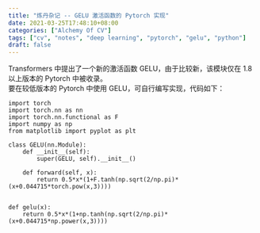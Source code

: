 ```yaml
---
title: "炼丹杂记 -- GELU 激活函数的 Pytorch 实现"
date: 2021-03-25T17:48:10+08:00
categories: ["Alchemy Of CV"]
tags: ["cv", "notes", "deep learning", "pytorch", "gelu", "python"]
draft: false
---
```


Transformers 中提出了一个新的激活函数 GELU，由于比较新，该模块仅在 1.8 以上版本的 Pytorch 中被收录。  
要在较低版本的 Pytorch 中使用 GELU，可自行编写实现，代码如下：  

```
import torch
import torch.nn as nn
import torch.nn.functional as F
import numpy as np
from matplotlib import pyplot as plt

class GELU(nn.Module):
    def __init__(self):
        super(GELU, self).__init__()

    def forward(self, x):
        return 0.5*x*(1+F.tanh(np.sqrt(2/np.pi)*(x+0.044715*torch.pow(x,3))))


def gelu(x):
    return 0.5*x*(1+np.tanh(np.sqrt(2/np.pi)*(x+0.044715*np.power(x,3))))
```
